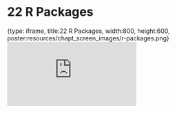 # 22 R Packages
 
{type: iframe, title:22 R Packages, width:800, height:600, poster:resources/chapt_screen_images/r-packages.png}
![](https://datatrail-jhu.github.io/DataTrail_ReOrg/no_toc/r-packages.html)
 

 
